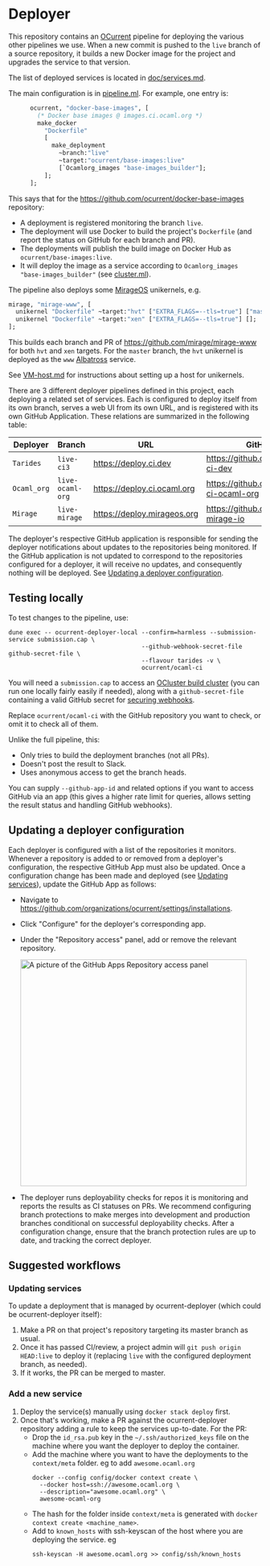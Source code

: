 # Deployer

This repository contains an [OCurrent][] pipeline for deploying the
various other pipelines we use. When a new commit is pushed to the
`live` branch of a source repository, it builds a new Docker image
for the project and upgrades the service to that version.

The list of deployed services is located in [doc/services.md][].

The main configuration is in [pipeline.ml][]. For example, one entry is:

```ocaml
      ocurrent, "docker-base-images", [
        (* Docker base images @ images.ci.ocaml.org *)
        make_docker
          "Dockerfile"
          [
            make_deployment
              ~branch:"live"
              ~target:"ocurrent/base-images:live"
              [`Ocamlorg_images "base-images_builder"];
          ];
      ];
```

This says that for the <https://github.com/ocurrent/docker-base-images> repository:

- A deployment is registered monitoring the branch `live`.
- The deployment will use Docker to build the project's `Dockerfile` (and report
  the status on GitHub for each branch and PR).
- The deployments will publish the build image on Docker Hub as
  `ocurrent/base-images:live`.
- It will deploy the image as a service according to `Ocamlorg_images
  "base-images_builder"` (see [cluster.ml](src/cluster.ml)).

The pipeline also deploys some [MirageOS][] unikernels, e.g.

```ocaml
mirage, "mirage-www", [
  unikernel "Dockerfile" ~target:"hvt" ["EXTRA_FLAGS=--tls=true"] ["master", "www"];
  unikernel "Dockerfile" ~target:"xen" ["EXTRA_FLAGS=--tls=true"] [];     (* (no deployments) *)
];
```

This builds each branch and PR of <https://github.com/mirage/mirage-www> for both `hvt` and `xen` targets.
For the `master` branch, the `hvt` unikernel is deployed as the `www` [Albatross][] service.

See [VM-host.md](./VM-host.md) for instructions about setting up a host for unikernels.

There are 3 different deployer pipelines defined in this project, each deploying
a related set of services. Each is configured to deploy itself from its own
branch, serves a web UI from its own URL, and is registered with its own GitHub
Application. These relations are summarized in the following table:

| Deployer    | Branch           | URL                           | GitHub App                                    |
|-------------|------------------|-------------------------------|-----------------------------------------------|
| `Tarides`   | `live-ci3`       | <https://deploy.ci.dev>       | <https://github.com/apps/deploy-ci-dev>       |
| `Ocaml_org` | `live-ocaml-org` | <https://deploy.ci.ocaml.org> | <https://github.com/apps/deploy-ci-ocaml-org> |
| `Mirage`    | `live-mirage`    | <https://deploy.mirageos.org> | <https://github.com/apps/deploy-mirage-io>    |

The deployer's respective GitHub application is responsible for sending the
deployer notifications about updates to the repositories being monitored. If the
GitHub application is not updated to correspond to the repositories configured
for a deployer, it will receive no updates, and consequently nothing will be
deployed. See [Updating a deployer configuration](#updating-a-deployer-configuration).

## Testing locally

To test changes to the pipeline, use:

```
dune exec -- ocurrent-deployer-local --confirm=harmless --submission-service submission.cap \
                                     --github-webhook-secret-file github-secret-file \
                                     --flavour tarides -v \
                                     ocurrent/ocaml-ci
```

You will need a `submission.cap` to access an [OCluster build cluster](https://github.com/ocurrent/ocluster)
(you can run one locally fairly easily if needed), along with a `github-secret-file` containing a valid GitHub
secret for [securing webhooks](https://docs.github.com/en/developers/webhooks-and-events/webhooks/securing-your-webhooks).

Replace `ocurrent/ocaml-ci` with the GitHub repository you want to check, or omit it to check all of them.

Unlike the full pipeline, this:

- Only tries to build the deployment branches (not all PRs).
- Doesn't post the result to Slack.
- Uses anonymous access to get the branch heads.

You can supply `--github-app-id` and related options if you want to access GitHub via an app
(this gives a higher rate limit for queries, allows setting the result status and handling GitHub webhooks).

## Updating a deployer configuration

Each deployer is configured with a list of the repositories it monitors.
Whenever a repository is added to or removed from a deployer's configuration,
the respective GitHub App must also be updated. Once a configuration change has
been made and deployed (see [Updating services](#updating-services)), update the
GitHub App as follows:

- Navigate to
  <https://github.com/organizations/ocurrent/settings/installations>.
- Click "Configure" for the deployer's corresponding app.
- Under the "Repository access" panel, add or remove the relevant repository.

   <img alt="A picture of the GitHub Apps Repository access panel"
        src="./github-app-config.png" width="450">

- The deployer runs deployability checks for repos it is monitoring and reports
  the results as CI statuses on PRs. We recommend configuring branch protections
  to make merges into development and production branches conditional on
  successful deployability checks. After a configuration change, ensure that the
  branch protection rules are up to date, and tracking the correct deployer.

## Suggested workflows

### Updating services

To update a deployment that is managed by ocurrent-deployer (which could be ocurrent-deployer itself):

1. Make a PR on that project's repository targeting its master branch as usual.
2. Once it has passed CI/review, a project admin will `git push origin
   HEAD:live` to deploy it (replacing `live` with the configured deployment
   branch, as needed).
3. If it works, the PR can be merged to master.

### Add a new service

1. Deploy the service(s) manually using `docker stack deploy` first.
2. Once that's working, make a PR against the ocurrent-deployer repository adding a rule to keep the services up-to-date.
   For the PR:
	- Drop the `id_rsa.pub` key in the `~/.ssh/authorized_keys` file on the machine where you want the deployer to deploy the container.
	- Add the machine where you want to have the deployments to the `context/meta` folder. eg to add `awesome.ocaml.org`
      ```
      docker --config config/docker context create \
        --docker host=ssh://awesome.ocaml.org \
        --description="awesome.ocaml.org" \
        awesome-ocaml-org
      ```
	- The hash for the folder inside `context/meta` is generated with `docker context create <machine_name>`.
	- Add to `known_hosts` with ssh-keyscan of the host where you are deploying the service. eg
      ```
      ssh-keyscan -H awesome.ocaml.org >> config/ssh/known_hosts
      ```

[OCurrent]: https://github.com/ocurrent/ocurrent
[MirageOS]: https://mirageos.org/
[Albatross]: https://github.com/hannesm/albatross
[pipeline.ml]: ./src/pipeline.ml
[doc/services.md]: ./doc/services.md
